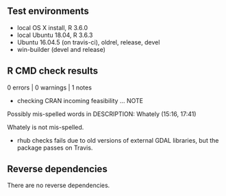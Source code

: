 ## Test environments

* local OS X install, R 3.6.0
* local Ubuntu 18.04, R 3.6.3
* Ubuntu 16.04.5 (on travis-ci), oldrel, release, devel
* win-builder (devel and release)

## R CMD check results

0 errors | 0 warnings | 1 notes

* checking CRAN incoming feasibility ... NOTE

Possibly mis-spelled words in DESCRIPTION:
  Whately (15:16, 17:41)

Whately is not mis-spelled.

* rhub checks fails due to old versions of external GDAL
  libraries, but the package passes on Travis. 
  
## Reverse dependencies

There are no reverse dependencies.

